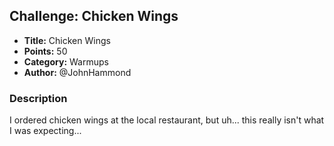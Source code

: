 ## Challenge: Chicken Wings

- **Title:** Chicken Wings
- **Points:** 50
- **Category:** Warmups
- **Author:** @JohnHammond

### Description

I ordered chicken wings at the local restaurant, but uh... this really isn't what I was expecting...